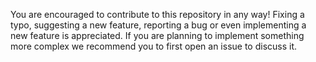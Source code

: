 You are encouraged to contribute to this repository in any way!
Fixing a typo, suggesting a new feature, reporting a bug or even implementing a new feature is appreciated.
If you are planning to implement something more complex we recommend you to first open an issue to discuss it.

